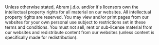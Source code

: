 Unless otherwise stated, Abram j.d.o. and/or it's licensors own the intellectual property rights for all material on our websites. All intellectual property rights are reserved. You may view and/or print pages from our websites for your own personal use subject to restrictions set in these terms and conditions. You must not sell, rent or sub-license material from our websites and redistribute content from our websites (unless content is specifically made for redistribution).